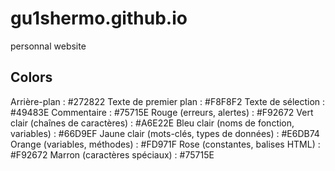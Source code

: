 # gu1shermo.github.io
personnal website

## Colors

Arrière-plan : #272822
Texte de premier plan : #F8F8F2
Texte de sélection : #49483E
Commentaire : #75715E
Rouge (erreurs, alertes) : #F92672
Vert clair (chaînes de caractères) : #A6E22E
Bleu clair (noms de fonction, variables) : #66D9EF
Jaune clair (mots-clés, types de données) : #E6DB74
Orange (variables, méthodes) : #FD971F
Rose (constantes, balises HTML) : #F92672
Marron (caractères spéciaux) : #75715E
